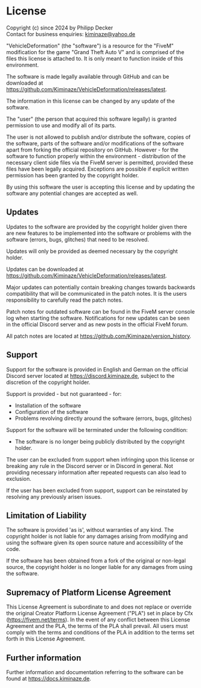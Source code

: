 
# License

Copyright (c) since 2024 by Philipp Decker  
Contact for business enquiries: kiminaze@yahoo.de

"VehicleDeformation" (the "software") is a resource for the "FiveM" modification for the game 
"Grand Theft Auto V" and is comprised of the files this license is attached to. It is only meant to 
function inside of this environment.

The software is made legally available through GitHub and can be downloaded at 
https://github.com/Kiminaze/VehicleDeformation/releases/latest.

The information in this license can be changed by any update of the software.

The "user" (the person that acquired this software legally) is granted permission to use and modify 
all of its parts.

The user is not allowed to publish and/or distribute the software, copies of the software, parts of 
the software and/or modifications of the software apart from forking the official repository on 
GitHub. However - for the software to function properly within the environment - distribution of 
the necessary client side files via the FiveM server is permitted, provided these files have been 
legally acquired. Exceptions are possible if explicit written permission has been granted by the 
copyright holder.

By using this software the user is accepting this license and by updating the software any 
potential changes are accepted as well.


## Updates

Updates to the software are provided by the copyright holder given there are new features to be 
implemented into the software or problems with the software (errors, bugs, glitches) that need to 
be resolved.

Updates will only be provided as deemed necessary by the copyright holder.

Updates can be downloaded at https://github.com/Kiminaze/VehicleDeformation/releases/latest.

Major updates can potentially contain breaking changes towards backwards compatibility that will be 
communicated in the patch notes. It is the users responsibility to carefully read the patch notes.

Patch notes for outdated software can be found in the FiveM server console log when starting the 
software. Notifications for new updates can be seen in the official Discord server and as new posts 
in the official FiveM forum.

All patch notes are located at https://github.com/Kiminaze/version_history.


## Support

Support for the software is provided in English and German on the official Discord server located 
at https://discord.kiminaze.de, subject to the discretion of the copyright holder.

Support is provided - but not guaranteed - for:
- Installation of the software
- Configuration of the software
- Problems revolving directly around the software (errors, bugs, glitches)

Support for the software will be terminated under the following condition:
- The software is no longer being publicly distributed by the copyright holder.

The user can be excluded from support when infringing upon this license or breaking any rule in the 
Discord server or in Discord in general. Not providing necessary information after repeated 
requests can also lead to exclusion.

If the user has been excluded from support, support can be reinstated by resolving any 
previously arisen issues.


## Limitation of Liability

The software is provided 'as is', without warranties of any kind. The copyright holder is not 
liable for any damages arising from modifying and using the software given its open source nature 
and accessibility of the code.

If the software has been obtained from a fork of the original or non-legal source, the copyright 
holder is no longer liable for any damages from using the software.


## Supremacy of Platform License Agreement

This License Agreement is subordinate to and does not replace or override the original Creator 
Platform License Agreement ("PLA") set in place by Cfx (https://fivem.net/terms). In the event of 
any conflict between this License Agreement and the PLA, the terms of the PLA shall prevail. All 
users must comply with the terms and conditions of the PLA in addition to the terms set forth in 
this License Agreement.


## Further information

Further information and documentation referring to the software can be found at 
https://docs.kiminaze.de.

